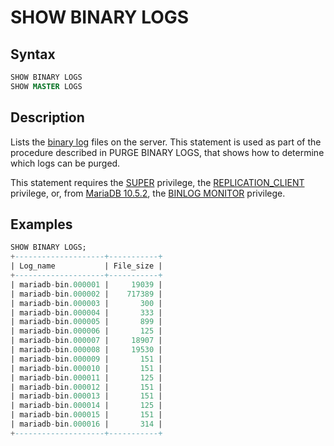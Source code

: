 # SHOW BINARY LOGS

## Syntax

```sql
SHOW BINARY LOGS
SHOW MASTER LOGS
```

## Description

Lists the [binary log](/mariadb-administration/server-monitoring-logs/binary-log/) files on the server. This statement is used as part of the
procedure described in <a undefined>PURGE BINARY LOGS</a>, that shows how to
determine which logs can be purged.

This statement requires the [SUPER](/kb/en/grant/#super) privilege, the [REPLICATION_CLIENT](/kb/en/grant/#replication-client) privilege, or, from [MariaDB 10.5.2](/kb/en/mariadb-1052-release-notes/), the [BINLOG MONITOR](/kb/en/grant/#binlog-monitor) privilege.

## Examples

```sql
SHOW BINARY LOGS;
+--------------------+-----------+
| Log_name           | File_size |
+--------------------+-----------+
| mariadb-bin.000001 |     19039 |
| mariadb-bin.000002 |    717389 |
| mariadb-bin.000003 |       300 |
| mariadb-bin.000004 |       333 |
| mariadb-bin.000005 |       899 |
| mariadb-bin.000006 |       125 |
| mariadb-bin.000007 |     18907 |
| mariadb-bin.000008 |     19530 |
| mariadb-bin.000009 |       151 |
| mariadb-bin.000010 |       151 |
| mariadb-bin.000011 |       125 |
| mariadb-bin.000012 |       151 |
| mariadb-bin.000013 |       151 |
| mariadb-bin.000014 |       125 |
| mariadb-bin.000015 |       151 |
| mariadb-bin.000016 |       314 |
+--------------------+-----------+
```
